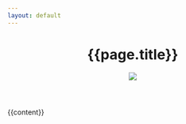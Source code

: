 ```yaml
---
layout: default
---
```

<header class="feed-header row">
  <h1>{{page.title}}</h1>
  <div id="header-image"><img src="{{page.image}}" /></div>
</header>
<div class="row mt-5 mb-5">
  {{content}}
</div>
